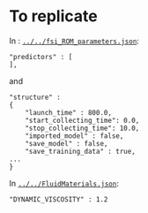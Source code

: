 # To replicate

In : [`../../fsi_ROM_parameters.json`](../../fsi_ROM_parameters.json):
```
"predictors" : [
],
```
and
```
"structure" :
{
    "launch_time" : 800.0,
    "start_collecting_time": 0.0,
    "stop_collecting_time": 10.0,
    "imported_model" : false,
    "save_model" : false,
    "save_training_data" : true,
...
}
```

In [`../../FluidMaterials.json`](../../FluidMaterials.json):
```
"DYNAMIC_VISCOSITY" : 1.2
```
